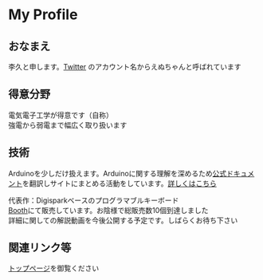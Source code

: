# My Profile

## おなまえ

李久と申します。[Twitter](https://twitter.com/53175DDD) のアカウント名からえぬちゃんと呼ばれています

## 得意分野

電気電子工学が得意です（自称）  
強電から弱電まで幅広く取り扱います  

## 技術

Arduinoを少しだけ扱えます。Arduinoに関する理解を深めるため[公式ドキュメント](https://www.arduino.cc/reference/en/)を翻訳しサイトにまとめる活動をしています。[詳しくはこちら](../Arduino/ref)

代表作：Digisparkベースのプログラマブルキーボード  
[Booth](https://nch-mosfet.booth.pm/items/3342532)にて販売しています。お陰様で総販売数10個到達しました  
詳細に関しての解説動画を今後公開する予定です。しばらくお待ち下さい

## 関連リンク等

[トップページ](../README.md#各種リンク)を御覧ください
